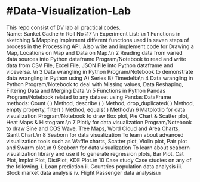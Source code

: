 # #Data-Visualization-Lab
This repo consist of DV lab all practical codes.  
Name: Sanket Gadhe \n
Roll No :17 \n
Experiment List: \n
1
Functions in sketching & Mapping
Implement different functions used in seven steps of process in the Processing API. Also write and 
implement code for Drawing a Map, Locations on Map and Data on Map.\n
2
Reading data from varied data sources into Python dataframe
Program/Notebook to read and write data from CSV File, Excel File, JSON File into Python dataframe 
and viceversa. \n
3
Data wrangling in Python
Program/Notebook to demonstrate data wrangling in Python using A) Series B) Timedelta\n
4
Data wrangling in Python
Program/Notebook to deal with Missing values, Data Reshaping, Filtering Data and Merging Data \n
5
Functions in Python Pandas
Program/Notebook related to any dataset using Pandas DataFrame methods: Count ( ) Method, describe ( ) 
Method, drop_duplicated( ) Method, empty property, filter( ) Method, equals( ) Method\n
6
Matplotlib for data visualization
Program/Notebook to draw Box plot, Pie Chart & Scatter plot, Heat Maps & Histogram.\n
7
Plotly for data visualization
Program/Notebook to draw Sine and COS Wave, Tree Maps, Word Cloud and Area Charts, Gantt Chart.\n
8
Seaborn for data visualization
To learn about advanced visualization tools such as Waffle charts, Scatter plot, Violin plot, Pair plot and 
Swarm plot.\n
9
Seaborn for data visualization
To learn about seaborn visualization library and use it to generate regression plots, Bar Plot, Cat Plot,
lmplot Plot, DistPlot, KDE Plot.\n
10
Case study
Case studies on any of the following.
i. Loan prediction ii. Countries population data analysis iii. Stock market data analysis iv. Flight 
Passenger data analysis\n
